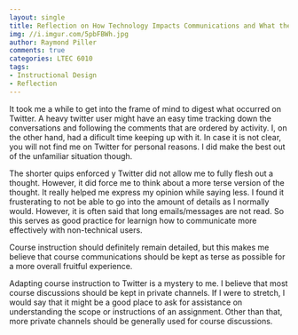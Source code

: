 ```yaml
---
layout: single
title: Reflection on How Technology Impacts Communications and What the Consequences Are
img: //i.imgur.com/5pbFBWh.jpg
author: Raymond Piller
comments: true
categories: LTEC 6010
tags:
- Instructional Design
- Reflection
---
```

It took me a while to get into the frame of mind to digest what occurred on Twitter.
A heavy twitter user might have an easy time tracking down the conversations and following the comments that are ordered by activity.
I, on the other hand, had a dificult time keeping up with it.
In case it is not clear, you will not find me on Twitter for personal reasons.
I did make the best out of the unfamiliar situation though.

The shorter quips enforced y Twitter did not allow me to fully flesh out a thought.
However, it did force me to think about a more terse version of the thought.
It really helped me express my opinion while saying less.
I found it frusterating to not be able to go into the amount of details as I normally would.
However, it is often said that long emails/messages are not read.
So this serves as good practice for learnign how to communicate more effectively with non-technical users.

Course instruction should definitely remain detailed, but this makes me believe that course communications should be kept as terse as possible for a more overall fruitful experience.

Adapting course instruction to Twitter is a mystery to me. 
I believe that most course discussions should be kept in private channels.
If I were to stretch, I would say that it might be a good place to ask for assistance on understanding the scope or instructions of an assignment.
Other than that, more private channels should be generally used for course discussions. 